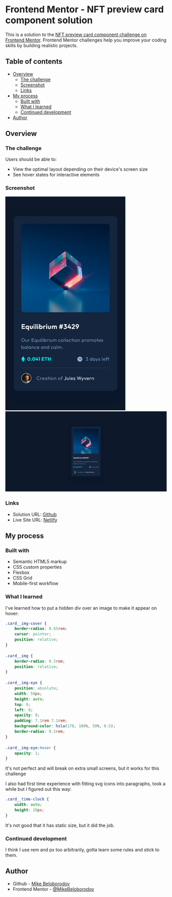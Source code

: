 # Frontend Mentor - NFT preview card component solution

This is a solution to the [NFT preview card component challenge on Frontend Mentor](https://www.frontendmentor.io/challenges/nft-preview-card-component-SbdUL_w0U). Frontend Mentor challenges help you improve your coding skills by building realistic projects. 

## Table of contents

- [Overview](#overview)
  - [The challenge](#the-challenge)
  - [Screenshot](#screenshot)
  - [Links](#links)
- [My process](#my-process)
  - [Built with](#built-with)
  - [What I learned](#what-i-learned)
  - [Continued development](#continued-development)
- [Author](#author)

## Overview

### The challenge

Users should be able to:

- View the optimal layout depending on their device's screen size
- See hover states for interactive elements

### Screenshot

![](./screenshot_mobile.png)
![](./screenshot_desktop.png)

### Links

- Solution URL: [Github](https://github.com/MikeBeloborodov/NFT_preview_card)
- Live Site URL: [Netlify](https://classy-pony-44f993.netlify.app/)

## My process

### Built with

- Semantic HTML5 markup
- CSS custom properties
- Flexbox
- CSS Grid
- Mobile-first workflow

### What I learned

I've learned how to put a hidden div over an image to make it appear on hover:

```CSS
.card__img-cover {
    border-radius: 0.65rem;
    cursor: pointer;
    position: relative;
}

.card__img {
    border-radius: 0.5rem;
    position: relative;
}

.card__img-eye {
    position: absolute;
    width: 50px;
    height: auto;
    top: 0;
    left: 0;
    opacity: 0;
    padding: 7.1rem 7.1rem;
    background-color: hsla(178, 100%, 50%, 0.5);
    border-radius: 0.5rem;
}

.card__img-eye:hover {
    opacity: 1;
}
```
It's not perfect and will break on extra small screens, but it works for this challenge

I also had first time experience with fitting svg icons into paragraphs, took a while but I figured out this way:

```CSS
.card__time-clock {
    width: auto;
    height: 20px;
}
```
It's not good that it has static size, but it did the job.

### Continued development

I think I use rem and px too arbitrarily, gotta learn some rules and stick to them.

## Author

- Github - [Mike Beloborodov](https://github.com/MikeBeloborodov)
- Frontend Mentor - [@MikeBeloborodov](https://www.frontendmentor.io/profile/MikeBeloborodov)